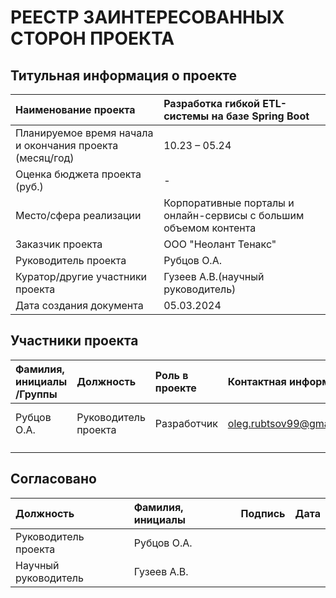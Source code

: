 # РЕЕСТР ЗАИНТЕРЕСОВАННЫХ СТОРОН ПРОЕКТА
## Титульная информация о проекте

| Наименование проекта                                    | Разработка гибкой ETL-системы на базе Spring Boot                  |
|:--------------------------------------------------------|:-------------------------------------------------------------------|
| Планируемое время начала и окончания проекта (месяц/год)| 10.23 – 05.24                                                      |
| Оценка бюджета проекта (руб.)                           | -                                                                  |
| Место/сфера реализации                                  | Корпоративные порталы и онлайн-сервисы с большим объемом контента  |
| Заказчик проекта                                        | ООО "Неолант Тенакс"                                               |
| Руководитель проекта                                    | Рубцов О.А.                                                        |
| Куратор/другие участники проекта                        | Гузеев А.В.(научный руководитель)                                  |
| Дата создания документа                                 | 05.03.2024                                                         |

## Участники проекта

| Фамилия, инициалы /Группы | Должность           |Роль в проекте|Контактная информация   |Требования            |Влияние|
|:--------------------------|:--------------------|:-------------|:-----------------------|:---------------------|:------|
| Рубцов О.А.               | Руководитель проекта|Разработчик   |oleg.rubtsov99@gmail.com|Разработка ETL-системы|10     |
|                           |                     |              |                        |                      |       |
|                           |                     |              |                        |                      |       |

## Согласовано

| Должность            | Фамилия, инициалы |Подпись|Дата |
|:---------------------|:------------------|:------|:----|
| Руководитель проекта | Рубцов О.А.       |       |     |
| Научный руководитель | Гузеев А.В.       |       |     |
